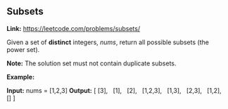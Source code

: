 ## Subsets

**Link:** https://leetcode.com/problems/subsets/

Given a set of **distinct** integers, _nums_, return all possible subsets (the power set).

**Note:** The solution set must not contain duplicate subsets.

**Example:**

**Input:** nums = [1,2,3]
**Output:**
[ 
  [3],
  [1],
  [2],
  [1,2,3],
  [1,3],
  [2,3],
  [1,2],
  []
]